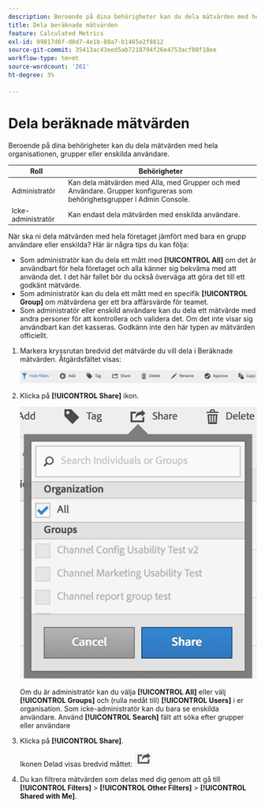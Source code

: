 ```yaml
---
description: Beroende på dina behörigheter kan du dela mätvärden med hela organisationen, grupper eller enskilda användare.
title: Dela beräknade mätvärden
feature: Calculated Metrics
exl-id: 99817d6f-d0d7-4e1b-88a7-b1465e2f8812
source-git-commit: 35413ac43eed5ab7218794f26e4753acf08f18ee
workflow-type: tm+mt
source-wordcount: '261'
ht-degree: 3%

---
```


# Dela beräknade mätvärden

Beroende på dina behörigheter kan du dela mätvärden med hela organisationen, grupper eller enskilda användare.

| Roll | Behörigheter |
|---|---|
| Administratör | Kan dela mätvärden med Alla, med Grupper och med Användare. Grupper konfigureras som behörighetsgrupper i Admin Console. |
| Icke-administratör | Kan endast dela mätvärden med enskilda användare. |

När ska ni dela mätvärden med hela företaget jämfört med bara en grupp användare eller enskilda? Här är några tips du kan följa:

* Som administratör kan du dela ett mått med **[!UICONTROL All]** om det är användbart för hela företaget och alla känner sig bekväma med att använda det. I det här fallet bör du också överväga att göra det till ett godkänt mätvärde.
* Som administratör kan du dela ett mått med en specifik **[!UICONTROL Group]** om mätvärdena ger ett bra affärsvärde för teamet.
* Som administratör eller enskild användare kan du dela ett mätvärde med andra personer för att kontrollera och validera det. Om det inte visar sig användbart kan det kasseras. Godkänn inte den här typen av mätvärden officiellt.

1. Markera kryssrutan bredvid det mätvärde du vill dela i Beräknade mätvärden. Åtgärdsfältet visas:

   ![](assets/cm_task_bar.png)

1. Klicka på **[!UICONTROL Share]** ikon.

   ![](assets/cm_share.png)

   Om du är administratör kan du välja **[!UICONTROL All]** eller välj **[!UICONTROL Groups]** och (rulla nedåt till) **[!UICONTROL Users]** i er organisation. Som icke-administratör kan du bara se enskilda användare. Använd **[!UICONTROL Search]** fält att söka efter grupper eller användare

1. Klicka på **[!UICONTROL Share]**.

   Ikonen Delad visas bredvid måttet:  ![](assets/share_icon.png)

1. Du kan filtrera mätvärden som delas med dig genom att gå till **[!UICONTROL Filters]** > **[!UICONTROL Other Filters]** > **[!UICONTROL Shared with Me]**.
